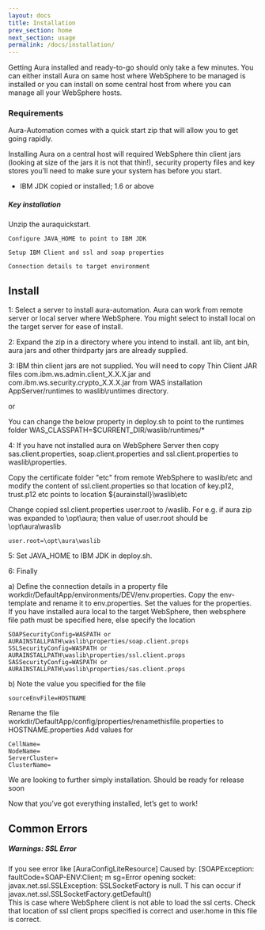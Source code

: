 ```yaml
---
layout: docs
title: Installation
prev_section: home
next_section: usage
permalink: /docs/installation/
---
```


Getting Aura installed and ready-to-go should only take a few minutes. You can either install Aura on same host where WebSphere 
to be managed is installed or you can install on some central host from where you can manage all your WebSphere hosts.

### Requirements
Aura-Automation comes with a quick start zip that will allow you to get going rapidly. 

Installing Aura on a central host will required WebSphere thin client jars (looking at size of the jars it is not that thin!), security property files and 
key stores
you’ll need to make sure your system has before you start.

- IBM JDK copied or installed; 1.6 or above

<div class="note info">
  <h5>Key installation</h5>
  <p>
	Unzip the auraquickstart.

	Configure JAVA_HOME to point to IBM JDK

	Setup IBM Client and ssl and soap properties

	Connection details to target environment

  </p>
</div>

## Install 

1: Select a server to install aura-automation. Aura can work from remote server or 
local server where WebSphere. You might select to install local on the target server for ease of install.

2: Expand the zip in a directory where you intend to install. ant lib, ant bin, 
aura jars and other thirdparty jars are already supplied.

3: IBM thin client jars are not supplied. You will need to copy Thin Client 
JAR files com.ibm.ws.admin.client_X.X.X.jar and  com.ibm.ws.security.crypto_X.X.X.jar 
from WAS installation AppServer/runtimes to waslib\runtimes directory. 

or

You can change the below property in deploy.sh to point to the runtimes folder 
WAS_CLASSPATH=$CURRENT_DIR/waslib/runtimes/*

4: If you have not installed aura on WebSphere Server then copy sas.client.properties, 
soap.client.properties and ssl.client.properties to waslib\properties.

Copy the certificate folder "etc" from remote WebSphere to waslib/etc and 
modify the content of ssl.client.properties so that location of key.p12, trust.p12
 etc points to location ${aurainstall}\waslib\etc

Change copied ssl.client.properties user.root to <root of aura install>/waslib. For 
e.g. if aura zip was expanded to \opt\aura; then value of user.root should be \opt\aura\waslib

```
user.root=\opt\aura\waslib
```

5: Set JAVA_HOME to IBM JDK in deploy.sh. 

6: Finally 

a) Define the connection details in a property file workdir/DefaultApp/environments/DEV/env.properties. 
Copy the env-template and rename it to env.properties. Set the values for the properties. 
If you have installed aura local to the target WebSphere, then websphere file path must be specified here, else specify the location 

```
SOAPSecurityConfig=WASPATH or AURAINSTALLPATH\waslib\properties/soap.client.props
SSLSecurityConfig=WASPATH or AURAINSTALLPATH\waslib\properties/ssl.client.props
SASSecurityConfig=WASPATH or AURAINSTALLPATH\waslib\properties/sas.client.props
```

b) Note the value you specified for the file

```
sourceEnvFile=HOSTNAME
```
Rename the file workdir/DefaultApp/config/properties/renamethisfile.properties to HOSTNAME.properties
Add values for 

```
CellName=
NodeName=
ServerCluster=
ClusterName=
```

We are looking to further simply installation. Should be ready for release soon

Now that you’ve got everything installed, let’s get to work!

## Common Errors

<div class="note warning">
  <h5>Warnings: SSL Error</h5>
  <p>
	If you see error like   
	[AuraConfigLiteResource] Caused by: [SOAPException: faultCode=SOAP-ENV:Client; m
	sg=Error opening socket: javax.net.ssl.SSLException: SSLSocketFactory is null. T
	his can occur if javax.net.ssl.SSLSocketFactory.getDefault()    
	<br>
	This is case where WebSphere client is not able to load the ssl certs. Check that location of ssl client props specified is correct and user.home in this file is correct. 
  </p>
</div>


